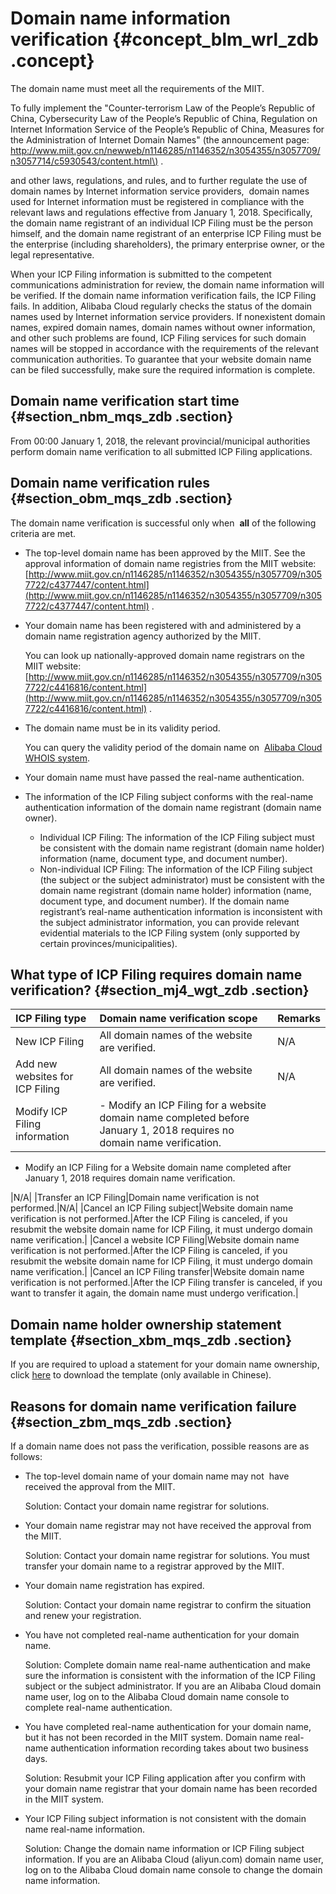 # Domain name information verification {#concept_blm_wrl_zdb .concept}

The domain name must meet all the requirements of the MIIT.

To fully implement the "Counter-terrorism Law of the People’s Republic of China, Cybersecurity Law of the People’s Republic of China, Regulation on Internet Information Service of the People’s Republic of China, Measures for the Administration of Internet Domain Names" \(the announcement page: [http://www.miit.gov.cn/newweb/n1146285/n1146352/n3054355/n3057709/n3057714/c5930543/content.html\)](http://www.miit.gov.cn/newweb/n1146285/n1146352/n3054355/n3057709/n3057714/c5930543/content.html) .

and other laws, regulations, and rules, and to further regulate the use of domain names by Internet information service providers,  domain names used for Internet information must be registered in compliance with the relevant laws and regulations effective from January 1, 2018. Specifically, the domain name registrant of an individual ICP Filing must be the person himself, and the domain name registrant of an enterprise ICP Filing must be the enterprise \(including shareholders\), the primary enterprise owner, or the legal representative.

When your ICP Filing information is submitted to the competent communications administration for review, the domain name information will be verified. If the domain name information verification fails, the ICP Filing fails. In addition, Alibaba Cloud regularly checks the status of the domain names used by Internet information service providers. If nonexistent domain names, expired domain names, domain names without owner information, and other such problems are found, ICP Filing services for such domain names will be stopped in accordance with the requirements of the relevant communication authorities. To guarantee that your website domain name can be filed successfully, make sure the required information is complete.

## Domain name verification start time {#section_nbm_mqs_zdb .section}

From 00:00 January 1, 2018, the relevant provincial/municipal authorities perform domain name verification to all submitted ICP Filing applications.

## Domain name verification rules {#section_obm_mqs_zdb .section}

The domain name verification is successful only when  **all** of the following criteria are met.

-   The top-level domain name has been approved by the MIIT. See the approval information of domain name registries from the MIIT website: [http://www.miit.gov.cn/n1146285/n1146352/n3054355/n3057709/n3057722/c4377447/content.html](http://www.miit.gov.cn/n1146285/n1146352/n3054355/n3057709/n3057722/c4377447/content.html) .
-   Your domain name has been registered with and administered by a domain name registration agency authorized by the MIIT.

    You can look up nationally-approved domain name registrars on the MIIT website: [http://www.miit.gov.cn/n1146285/n1146352/n3054355/n3057709/n3057722/c4416816/content.html](http://www.miit.gov.cn/n1146285/n1146352/n3054355/n3057709/n3057722/c4416816/content.html) .

-   The domain name must be in its validity period.

    You can query the validity period of the domain name on  [Alibaba Cloud WHOIS system](http://whois.aliyun.com/).

-   Your domain name must have passed the real-name authentication.

-   The information of the ICP Filing subject conforms with the real-name authentication information of the domain name registrant \(domain name owner\).

    -   Individual ICP Filing: The information of the ICP Filing subject must be consistent with the domain name registrant \(domain name holder\) information \(name, document type, and document number\).
    -   Non-individual ICP Filing: The information of the ICP Filing subject \(the subject or the subject administrator\) must be consistent with the domain name registrant \(domain name holder\) information \(name, document type, and document number\). If the domain name registrant’s real-name authentication information is inconsistent with the subject administrator information, you can provide relevant evidential materials to the ICP Filing system \(only supported by certain provinces/municipalities\).

## What type of ICP Filing requires domain name verification? {#section_mj4_wgt_zdb .section}

|ICP Filing type|Domain name verification scope|Remarks|
|:--------------|:-----------------------------|:------|
|New ICP Filing|All domain names of the website are verified.|N/A|
|Add new websites for ICP Filing|All domain names of the website are verified.|N/A|
|Modify ICP Filing information| -   Modify an ICP Filing for a website domain name completed before January 1, 2018 requires no domain name verification.

-   Modify an ICP Filing for a Website domain name completed after January 1, 2018 requires domain name verification.

 |N/A|
|Transfer an ICP Filing|Domain name verification is not performed.|N/A|
|Cancel an ICP Filing subject|Website domain name verification is not performed.|After the ICP Filing is canceled, if you resubmit the website domain name for ICP Filing, it must undergo domain name verification.|
|Cancel a website ICP Filing|Website domain name verification is not performed.|After the ICP Filing is canceled, if you resubmit the website domain name for ICP Filing, it must undergo domain name verification.|
|Cancel an ICP Filing transfer|Website domain name verification is not performed.|After the ICP Filing transfer is canceled, if you want to transfer it again, the domain name must undergo verification.|

## Domain name holder ownership statement template {#section_xbm_mqs_zdb .section}

If you are required to upload a statement for your domain name ownership, click [here](http://docs-aliyun.cn-hangzhou.oss.aliyun-inc.com/assets/attach/64289/cn_zh/1514873663673/%E6%9C%89%E5%85%B3%E7%BD%91%E7%AB%99%E5%A4%87%E6%A1%88%E5%9F%9F%E5%90%8D%E6%B3%A8%E5%86%8C%E4%BA%BA%E7%9A%84%E8%AF%81%E6%98%8E%E5%8F%8A%E9%99%84%E4%BB%B62.0.docx) to download the template \(only available in Chinese\).

## Reasons for domain name verification failure {#section_zbm_mqs_zdb .section}

If a domain name does not pass the verification, possible reasons are as follows:

-   The top-level domain name of your domain name may not  have received the approval from the MIIT.

    Solution: Contact your domain name registrar for solutions.

-   Your domain name registrar may not have received the approval from the MIIT.

    Solution: Contact your domain name registrar for solutions. You must transfer your domain name to a registrar approved by the MIIT.

-   Your domain name registration has expired.

    Solution: Contact your domain name registrar to confirm the situation and renew your registration.

-   You have not completed real-name authentication for your domain name.

    Solution: Complete domain name real-name authentication and make sure the information is consistent with the information of the ICP Filing subject or the subject administrator. If you are an Alibaba Cloud domain name user, log on to the Alibaba Cloud domain name console to complete real-name authentication.

-   You have completed real-name authentication for your domain name, but it has not been recorded in the MIIT system. Domain name real-name authentication information recording takes about two business days.

    Solution: Resubmit your ICP Filing application after you confirm with your domain name registrar that your domain name has been recorded in the MIIT system.

-   Your ICP Filing subject information is not consistent with the domain name real-name information.

    Solution: Change the domain name information or ICP Filing subject information. If you are an Alibaba Cloud \(aliyun.com\) domain name user, log on to the Alibaba Cloud domain name console to change the domain name information.



